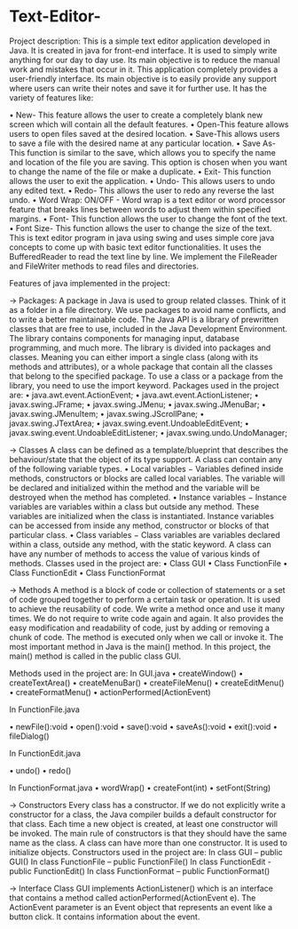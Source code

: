 # Text-Editor-
Project description: This is a simple text editor application developed in Java. It is created in java for front-end interface. It is used to simply write anything for our day to day use. Its main objective is to reduce the manual work and mistakes that occur in it. This application completely provides a user-friendly interface. Its main objective is to easily provide any support where users can write their notes and save it for further use. It has the variety of features like:

•	New- This feature allows the user to create a completely blank new screen which will contain all the default features.
•	Open-This feature allows users to open files saved at the desired location.
•	Save-This allows users to save a file with the desired name at any particular location.
•	Save As- This function is similar to the save, which allows you to specify the name and location of the file you are saving. This option is chosen when you want to change the name of the file or make a duplicate.
•	Exit- This function allows the user to exit the application.
•	Undo- This allows users to undo any edited text.
•	Redo- This allows the user to redo any reverse the last undo.
•	Word Wrap: ON/OFF - Word wrap is a text editor or word processor feature that breaks lines between words to adjust them within specified margins.
•	Font- This function allows the user to change the font of the text.
•	Font Size- This function allows the user to change the size of the text.
This is text editor program in java using swing and uses simple core java concepts to come up with basic text editor functionalities. It uses the BufferedReader to read the text line by line. We implement the FileReader and FileWriter methods to read files and directories.

Features of java implemented in the project:

-> Packages:
A package in Java is used to group related classes. Think of it as a folder in a file directory. We use packages to avoid name conflicts, and to write a better maintainable code. The Java API is a library of prewritten classes that are free to use, included in the Java Development Environment. The library contains components for managing input, database programming, and much more. The library is divided into packages and classes. Meaning you can either import a single class (along with its methods and attributes), or a whole package that contain all the classes that belong to the specified package.
To use a class or a package from the library, you need to use the import keyword.
Packages used in the project are:
•	java.awt.event.ActionEvent;
•	java.awt.event.ActionListener;
•	javax.swing.JFrame;
•	javax.swing.JMenu;
•	javax.swing.JMenuBar;
•	javax.swing.JMenuItem;
•	javax.swing.JScrollPane;
•	javax.swing.JTextArea;
•	javax.swing.event.UndoableEditEvent;
•	javax.swing.event.UndoableEditListener;
•	javax.swing.undo.UndoManager;


-> Classes
A class can be defined as a template/blueprint that describes the behaviour/state that the object of its type support. A class can contain any of the following variable types.
•	Local variables − Variables defined inside methods, constructors or blocks are called local variables. The variable will be declared and initialized within the method and the variable will be destroyed when the method has completed.
•	Instance variables − Instance variables are variables within a class but outside any method. These variables are initialized when the class is instantiated. Instance variables can be accessed from inside any method, constructor or blocks of that particular class.
•	Class variables − Class variables are variables declared within a class, outside any method, with the static keyword.
A class can have any number of methods to access the value of various kinds of methods.
Classes used in the project are:
•	Class GUI
•	Class FunctionFile
•	Class FunctionEdit
•	Class FunctionFormat

-> Methods
A method is a block of code or collection of statements or a set of code grouped together to perform a certain task or operation. It is used to achieve the reusability of code. We write a method once and use it many times. We do not require to write code again and again. It also provides the easy modification and readability of code, just by adding or removing a chunk of code. The method is executed only when we call or invoke it. The most important method in Java is the main() method. In this project, the main() method is called in the public class GUI.

Methods used in the project are:
In GUI.java
•	createWindow()
•	createTextArea()
•	createMenuBar()
•	createFileMenu()
•	createEditMenu()
•	createFormatMenu()
•	actionPerformed(ActionEvent)

In FunctionFile.java

•	newFile():void
•	open():void
•	save():void
•	saveAs():void
•	exit():void
•	fileDialog()

In FunctionEdit.java

•	undo()
•	redo()

In FunctionFormat.java
•	wordWrap()
•	createFont(int)
•	setFont(String)

-> Constructors
Every class has a constructor. If we do not explicitly write a constructor for a class, the Java compiler builds a default constructor for that class. Each time a new object is created, at least one constructor will be invoked. The main rule of constructors is that they should have the same name as the class. A class can have more than one constructor. It is used to initialize objects.
Constructors used in the project are:
In class GUI – public GUI()
In class FunctionFile – public FunctionFile()
In class FunctionEdit - public FunctionEdit()
In class FunctionFormat – public FunctionFormat()

-> Interface
Class GUI implements ActionListener() which is an interface that contains a method called actionPerformed(ActionEvent e).  The ActionEvent parameter is an Event object that represents an event like a button click. It contains information about the event. 



